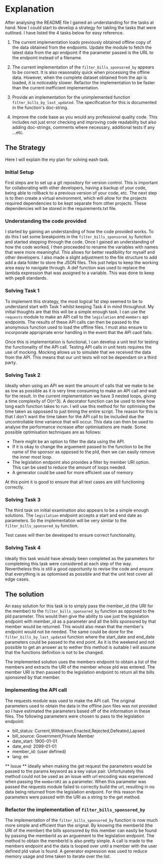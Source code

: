 # Explanation

After analysing the README file I gained an understanding for the tasks at hand. Now I could start to develop a strategy for takling the tasks that were outlined. I have listed the 4 tasks below for easy reference.

1. The current implementation loads previously obtained offline copy of the data obtained from the endpoints. Update the module to fetch the latest data from the api endpoint if the parameter passed is the URL to the endpoint instead of a filename.

2. The current implementation of the `filter_bills_sponsored_by` appears to be correct. It is also reasonably quick when processing the offline data. However, when the complete dataset obtained from the api is loaded, it is noticeably slower. Refactor the implementation to be faster than the current inefficient implementation.

3. Provide an implementation for the unimplemented function `filter_bills_by_last_updated`. The specification for this is documented in the function's doc-string.

4. Improve the code base as you would any professional quality code. This includes not just error checking and improving code readability but also adding doc-strings, comments where necessary, additional tests if any ...etc.

## The Strategy
Here I will explain the my plan for solving eash task.

### Initial Setup
First steps are to set up a git repository for version control. This is important for collaborating with other developers, having a backup of your code, being able to rollback to a previous version of your code, etc. The next step is to then create a virtual environment, which will allow for the projects required dependencies to be kept separate from other projects. These dependencies will be stored in the requirements.txt file.

### Understanding the code provided
I started by gaining an understanding of how the code provided works. To do this I set some breakpoints in the `filter_bills_sponsored_by` function and started stepping through the code. Once I gained an understanding of how the code worked, I then proceeded to rename the variables with names that were more meaningful. This allows for better readibility for myself and other developers. I also made a slight adjustment to the file structure to add add a data folder to store the JSON files. This just helps to keep the working area easy to navigate through. A def function was used to replace the lambda expression that was assigned to a variable. This was done to keep with pep8 standards.

### Solving Task 1
To implement this strategy, the most logical 1st step seemed to be to understand start with Task 1 whilst keeping Task 4 in mind throughout. My initial thoughts are that this will be a simple enough task. I can use the `requests` module to make an API call to the `legislation` and `members` api endpoints. The results of these API calls can then be passed to the anonymous function used to load the offline files. I must also ensure to incorporate appropriate error handling in the event that the API caoll fails.

Once this is implementation is functional, I can develop a unit test for testing the functionality of the API call. Testing API calls in unit tests requires the use of mocking. Mocking allows us to simulate that we received the data from the API. This means that our unit tests will not be dependant on a third party.

### Solving Task 2
Ideally when using an API we want the amount of calls that we make to be as low as possible as it is very time consuming to make an API call and wait for the result. In the current implementation we have 3 nested loops, giving a time complexity of O(n^3). A decorator function can be used to time how long each function takes to run. I will use this method for for optimising the time taken as oppossed to just timing the entire script. The reason for this is that I don't want the time taken for the API call to be included due the uncontrollable time variance that will occur. This data can then be used to analyse the performance increase after optimisations are made. Some possible optimisation techniques are as follows:
* There might be an option to filter the data using the API. 
* If it is okay to change the arguement passed to the function to be the name of the sponsor as opposed to the pId, then we can easily remove the inner most loop. 
* The legislation endpoint also provides a filter by member URI option. This can be used to reduce the amount of loops needed.
* A generator could be used for more efficient use of memory

At this point it is good to ensure that all test cases are still functioning correctly.

### Solving Task 3
The third task on initial examination also appears to be a simple enough solutions. The `legislation` endpoint accepts a start and end date as parameters. So the implementation will be very similar to the `filter_bills_sponsored_by` function.

Test cases will then be developed to ensure correct functionality.

### Solving Task 4
Ideally this task would have already been completed as the parameters for completeing this task were considered at each step of the way. Nevertheless this is still a good opportunity to revise the code and ensure that everything is as optomised as possible and that the unit test cover all edge cases.

## The solution
An easy solution for this task is to simply pass the member_id (the URI for the member) to the `filter_bills_sponsored_by` function as opposed to the pId parameter. This would then give the ability to use just the legislation endpoint with member_id as a parameter and all the bills sponsored by that member would be returned. This would also mean that the member's endpoint would not be needed. The same could be done for the `filter_bills_by_last_updated` function where the start_date and end_date parameters could be passed to the end point. As it is the weekend and not possible to get an answer as to wether this method is suitable I will assume that the functions definition is not to be changed.

The implemented solution uses the members endpoint to obtain a list of the members and extracts the URI of the member whose pId was entered. The member URI is then passed to the legislation endpoint to return all the bills sponsored by that member.

### Implementing the API call
The requests module was used to make the API call. The original parameters used to obtain the data in the offline json files was not provided so I have estimated the parameters based off of the information in these files. The following parameters were chosen to pass to the legislation endpoint:
* bill_status: Current,Withdrawn,Enacted,Rejected,Defeated,Lapsed
* bill_source: Government,Private Member
* date_start: 1900-01-01
* date_end: 2099-01-01
* member_id: {user defined}
* lang: en

** Issue ** Ideally when making the get request the parameters would be passed to the params keyword as a key value pair. Unfortunately this method could not be used as an issue with url encoding was experienced when passing the `memberURI` as a parameter. When this parameter was passed the requests module failed to correctly build the url, resulting in no data being returned from the legislation endpoint. For this reason the parameters were passed with the URI as a string to the get method.

### Refactor the implementation of `filter_bills_sponsored_by`
The implementation of the `filter_bills_sponsored_by` function is now much more simple and efficient than the orignal. By knowing the memberId (the URI of the member) the bills sponsored by this member can easily be found by passing the memberId as an arguement to the legislation endpoint. The method to obtain the memberId is also pretty simple. A call is made to the members endpoint and the data is looped over until a member with the user defined pId value is found. A generator expression was used to reduce memory usage and time taken to iterate over the list.
